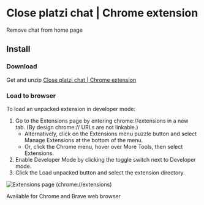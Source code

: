 # Close platzi chat | Chrome extension

Remove chat from home page

## Install
### Download
Get and unzip [Close platzi chat | Chrome extension](https://github.com/Lmendev/close-platzi-chat/archive/refs/tags/1.0.0.zip) 

### Load to browser
To load an unpacked extension in developer mode:

1. Go to the Extensions page by entering chrome://extensions in a new tab. (By design chrome:// URLs are not linkable.)
    - Alternatively, click on the Extensions menu puzzle button and select Manage Extensions at the bottom of the menu.
    - Or, click the Chrome menu, hover over More Tools, then select Extensions.
2. Enable Developer Mode by clicking the toggle switch next to Developer mode.
3. Click the Load unpacked button and select the extension directory.

![Extensions page (chrome://extensions)](https://github.com/Lmendev/close-platzi-chat/assets/2933342/61f99157-4d12-457b-93f3-0887247b7390)

Available for Chrome and Brave web browser
